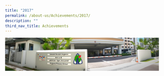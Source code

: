 ```yaml
---
title: "2017"
permalink: /about-us/Achievements/2017/
description: ""
third_nav_title: Achievements
---
```

![](/images/About%20Us.jpg)